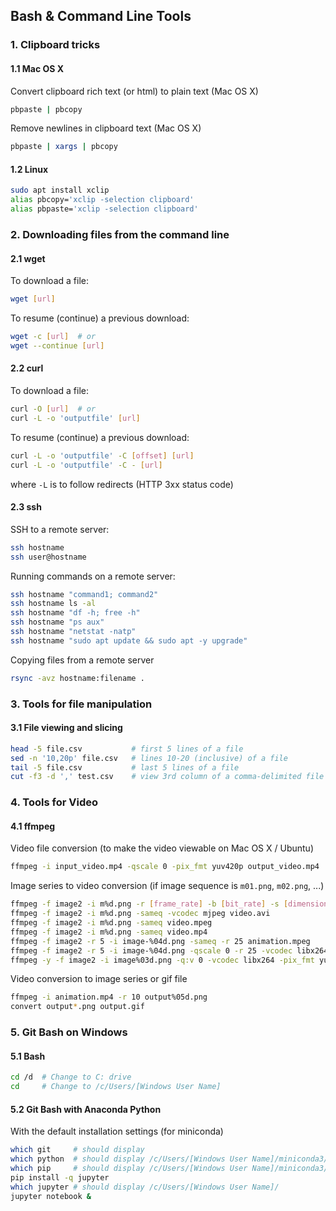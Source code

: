 ## Bash & Command Line Tools

### 1. Clipboard tricks

#### 1.1 Mac OS X

Convert clipboard rich text (or html) to plain text (Mac OS X)

```bash
pbpaste | pbcopy
```

Remove newlines in clipboard text (Mac OS X)

```bash
pbpaste | xargs | pbcopy
```

#### 1.2 Linux

```bash
sudo apt install xclip
alias pbcopy='xclip -selection clipboard'
alias pbpaste='xclip -selection clipboard'
```

### 2. Downloading files from the command line

#### 2.1 wget

To download a file:

```bash
wget [url]
```

To resume (continue) a  previous download:

```bash
wget -c [url]  # or
wget --continue [url]
```

#### 2.2 curl

To download a file:

```bash
curl -O [url]  # or
curl -L -o 'outputfile' [url]
```

To resume (continue) a previous download:

```bash
curl -L -o 'outputfile' -C [offset] [url]
curl -L -o 'outputfile' -C - [url]
```

where `-L` is to follow redirects (HTTP 3xx status code)

#### 2.3 ssh

SSH to a remote server:

```bash
ssh hostname
ssh user@hostname
```

Running commands on a remote server:

```bash
ssh hostname "command1; command2"
ssh hostname ls -al
ssh hostname "df -h; free -h"
ssh hostname "ps aux"
ssh hostname "netstat -natp"
ssh hostname "sudo apt update && sudo apt -y upgrade"
```

Copying files from a remote server

```bash
rsync -avz hostname:filename .
```

### 3. Tools for file manipulation

#### 3.1 File viewing and slicing

```bash
head -5 file.csv           # first 5 lines of a file
sed -n '10,20p' file.csv   # lines 10-20 (inclusive) of a file
tail -5 file.csv           # last 5 lines of a file
cut -f3 -d ',' test.csv    # view 3rd column of a comma-delimited file
```

### 4. Tools for Video

#### 4.1 ffmpeg

Video file conversion (to make the video viewable on Mac OS X / Ubuntu)

```bash
ffmpeg -i input_video.mp4 -qscale 0 -pix_fmt yuv420p output_video.mp4
```

Image series to video conversion
(if image sequence is `m01.png`, `m02.png`, ...)

```bash
ffmpeg -f image2 -i m%d.png -r [frame_rate] -b [bit_rate] -s [dimensions] video.avi
ffmpeg -f image2 -i m%d.png -sameq -vcodec mjpeg video.avi
ffmpeg -f image2 -i m%d.png -sameq video.mpeg
ffmpeg -f image2 -i m%d.png -sameq video.mp4
ffmpeg -f image2 -r 5 -i image-%04d.png -sameq -r 25 animation.mpeg
ffmpeg -f image2 -r 5 -i image-%04d.png -qscale 0 -r 25 -vcodec libx264 -pix_fmt yuv420p animation.mp4
ffmpeg -y -f image2 -i image%03d.png -q:v 0 -vcodec libx264 -pix_fmt yuv420p anim_loop.mp4
```

Video conversion to image series or gif file

```bash
ffmpeg -i animation.mp4 -r 10 output%05d.png
convert output*.png output.gif
```

### 5. Git Bash on Windows

#### 5.1 Bash

```bash
cd /d  # Change to C: drive
cd     # Change to /c/Users/[Windows User Name]
```

#### 5.2 Git Bash with Anaconda Python

With the default installation settings (for miniconda)

```bash
which git     # should display 
which python  # should display /c/Users/[Windows User Name]/miniconda3/python
which pip     # should display /c/Users/[Windows User Name]/miniconda3/Scripts/pip
pip install -q jupyter
which jupyter # should display /c/Users/[Windows User Name]/
jupyter notebook &
```

